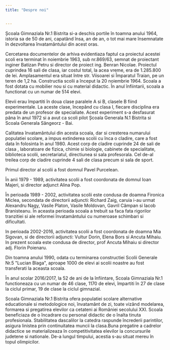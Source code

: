 ```yaml
---
title: "Despre noi"


---
```

Școala Gimnaziala Nr.1 Bistrita si-a deschis portile în toamna anului 1964, istoria sa de 50 de ani, capatând însa, an de an, o tot mai mare însemnatate în dezvoltarea învatamântului din acest oras.

Cercetarea documentelor de arhiva evidentiaza faptul ca proiectul acestei scoli era terminat în noiembrie 1963, sub nr.869/63, semnat de proiectant inginer Batizan Petru si director de proiect ing. Benran Nicolae. Proiectul cuprindea 16 sali de clasa, iar costul total, la acea vreme, era de 1.285.800 de lei. Amplasamentul era situat între str. Viisoarei si Împaratul Traian, pe un teren de 1,2 ha. Constructia scolii a început la 20 noiembrie 1964. Scoala a fost dotata cu mobilier nou si cu material didactic. În anul înfiintarii, scoala a functionat cu un numar de 514 elevi.

Elevii erau împartiti în doua clase paralele A si B, clasele B fiind experimentale. La aceste clase, începând cu clasa I, fiecare disciplina era predata de un profesor de specialiate. Acest experiment s-a desfasurat pâna în anul 1972 si a avut ca scoli pilot Școala Generala N.1 Bistrita si Scoala Generala Sângeorz - Bai.

Calitatea învatamântului din acesta scoala, dar si cresterea numarului populatiei scolare, a impus extinderea scolii cu înca o cladire, care a fost data în folosinta în anul 1980. Acest corp de cladire cuprinde 24 de sali de clasa , laboratoare de fizica, chimie si biologie, cabinete de specialitate, biblioteca scolii, secretariatul, directiunea si sala profesorala. Cel de-al treilea corp de cladire cuprinde 4 sali de clasa precum si sala de sport.

Primul director al scolii a fost domnul Pavel Purcelean.

În anii 1979 - 1989, activitatea scolii a fost coordonata de domnul Ioan Majeri, si director adjunct Alina Pop.

În perioada 1989 - 2002, activitatea scolii este condusa de doamna Fironica Miclea, secondata de directorii adjuncti: Richard Zaig, caruia i-au urmat Alexandru Nagy, Vasile Platon, Vasile Moldovan, Gavril Câmpan si Iacob Branisteanu. În aceasta perioada scoala a trebuit sa faca fata rigorilor tranzitiei si ale reformei învatamântului cu numeroase schimbari si dificultati.

In perioada 2002-2016, activitatea scolii a fost coordonata de doamna Mia Sigovan, si de directorii adjuncti: Vultur Dorin, Elena Bors si Ancuta Mihaiu. In prezent scoala este condusa de director, prof Ancuta Mihaiu si director adj. Florin Poienaru.

Din toamna anului 1990, odata cu terminarea constructiei Scolii Generale Nr.5 "Lucian Blaga", aproape 1000 de elevi ai scolii noastre au fost transferati la aceasta scoala.

În anul scolar 2016/2017, la 52 de ani de la înfiintare, Scoala Gimnaziala Nr.1 functioneaza cu un numar de 46 clase, 1170 de elevi, împartiti în 27 de clase la ciclul primar, 19 de clase la ciclul gimnazial.

Scoala Gimnaziala Nr.1 Bistrita ofera populatiei scolare alternative educationale si metodologice noi, învatamânt de zi, toate vizând modelarea, formarea si pregatirea elevilor ca cetateni ai României secolului XXI. Scoala beneficiaza de o încadrare cu personal didactic de o înalta tinuta profesionala. Stabilitatea dascalilor la catedra raspunde încrederii parintilor, asigura linistea prin continuitatea muncii la clasa.Buna pregatire a cadrelor didactice se materializeaza în competitivitatea elevilor la concursurile judetene si nationale. De-a lungul timpului, acestia s-au situat mereu în topul olimpicilor.
